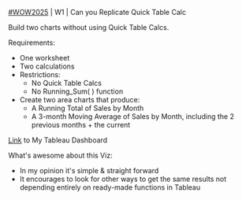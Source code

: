 
[#WOW2025](https://workout-wednesday.com/2025w1tab/) | W1 | Can you Replicate Quick Table Calc


Build two charts without using Quick Table Calcs.

Requirements:

* One worksheet
* Two calculations
* Restrictions:
  * No Quick Table Calcs
  * No Running_Sum( ) function
* Create two area charts that produce:
  * A Running Total of Sales by Month
  * A 3-month Moving Average of Sales by Month, including the 2 previous months + the current
  
[Link](https://public.tableau.com/app/profile/amira.salama/viz/WOW2025W1Canyoureplicatequicktablecalcs/WOW2025W1) to My Tableau Dashboard

What's awesome about this Viz:
 * In my opinion it's simple & straight forward
 * It encourages to look for other ways to get the same results not depending entirely on ready-made functions in Tableau

